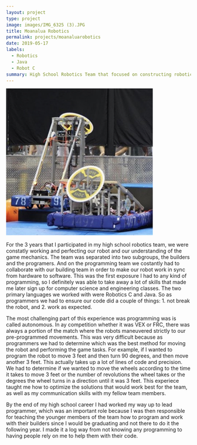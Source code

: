 ```yaml
---
layout: project
type: project
image: images/IMG_6325 (3).JPG
title: Moanalua Robotics
permalink: projects/moanaluarobotics
date: 2019-05-17
labels:
  - Robotics
  - Java
  - Robot C
summary: High School Robotics Team that focused on constructing robotics programmed to complete certain tasks.
---
```


<img src="../images/IMG_7596.jpg" width="400" height="400"/>

For the 3 years that I participated in my high school robotics team, we were constatly working and perfecting our robot and our understanding of the game mechanics. The team was separated into two subgroups, the builders and the programers. And on the programming team we costantly had to collaborate with our building team in order to make our robot work in sync from hardware to software. This was the first exposure I had to any kind of programming, so I definitely was able to take away a lot of skills that made me later sign up for computer science and engineering classes. The two primary languages we worked with were Robotics C and Java. So as programmers we had to ensure our code did a couple of things: 1. not break the robot, and 2. work as expected.

The most challenging part of this experience was programming was is called autonomous. In ay competition whether it was VEX or FRC, there was always a portion of the match where the robots maneuvered strictly to our pre-programmed movements. This was very difficult because as programmers we had to determine which was the best method for moving the robot and performing the game tasks. For example, if I wanted to program the robot to move 3 feet and then turn 90 degrees, and then move another 3 feet. This actually takes up a lot of lines of code and precision. We had to determine if we wanted to move the wheels according to the time it takes to move 3 feet or the number of revolutions the wheel takes or the degrees the wheel turns in a direction until it was 3 feet. This experiece taught me how to optimize the solutions that would work best for the team, as well as my communication skills with my fellow team members.

By the end of my high school career I had worked my way up to lead programmer, which was an important role because I was then responsible for teaching the younger members of the team how to program and work with their builders since I would be graduating and not there to do it the following year. I made it a log way from not knowing any programming to having people rely on me to help them with their code. 
